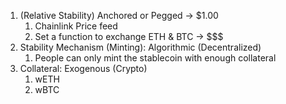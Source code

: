 1. (Relative Stability) Anchored or Pegged -> $1.00
   1. Chainlink Price feed
   2. Set a function to exchange ETH & BTC -> $$$
2. Stability Mechanism (Minting): Algorithmic (Decentralized)
   1. People can only mint the stablecoin with enough collateral
3. Collateral: Exogenous (Crypto)
   1. wETH
   2. wBTC